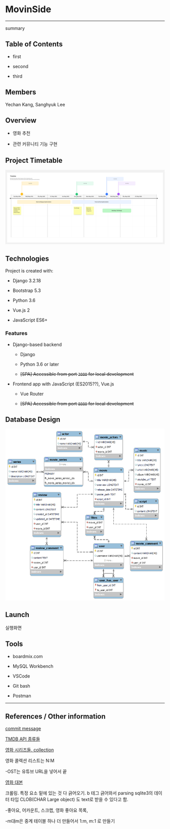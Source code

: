 # MovinSide

---

summary

## Table of Contents

- first

- second

- third

## Members

Yechan Kang, Sanghyuk Lee

## Overview

- 영화 추천

- 관련 커뮤니티 기능 구현

## Project Timetable

![Timeline - export.png](README_assets/5bf521bee19c065254c7eeccf45d798d4df47cc4.png)

## Technologies

Project is created with:

- Django 3.2.18

- Bootstrap 5.3

- Python 3.6

- Vue.js 2

- JavaScript ES6+

### 

### Features

- Django-based backend
  
  - Django
  
  - Python 3.6 or later
  
  - ~~[SPA] Accessible from port `3000` for local development~~

- Frontend app with JavaScript (ES2015??), Vue.js
  
  - Vue Router
  
  - ~~[SPA] Accessible from port `8000` for local development~~

## Database Design

![database design.png](README_assets/b8256e76b57c5223608f8e9627046b9393c35365.png)

## Launch

실행화면

## Tools

- boardmix.com

- MySQL Workbench

- VSCode

- Git bash

- Postman

---

## References / Other information

[commit message](https://developer.themoviedb.org/reference/person-combined-credits)

[TMDB API 종류들](https://developers.themoviedb.org/3/getting-started/popularity)

[영화 시리즈들. collection](https://www.themoviedb.org/collection/131296-thor-collection)

영화 콜렉션 리스트는 N:M

-OST는 유튜브 URL을 넣어서 끝

[영화 대본](https://www.themoviedb.org/collection/131296-thor-collection)

크롤링. 특정 요소 밑에 있는 것 다 긁어오기.
b 테그 긁어와서 parsing
sqlite3의 데이터 타입 CLOB(CHAR Large object) 도 text로 받을 수 있다고 함.

-좋아요, 어카운트, 스크랩, 영화 좋아요 목록,

-m대m은 중계 테이블 하나 더 만들어서 1:m, m:1 로 만들기
